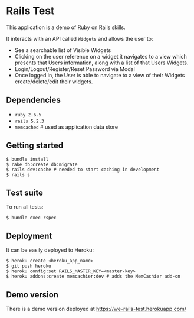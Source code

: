 # Rails Test

This application is a demo of Ruby on Rails skills.

It interacts with an API called `Widgets` and allows the user to:
- See a searchable list of Visible Widgets
- Clicking on the user reference on a widget it navigates to a view which presents that Users information, along with a list of that Users Widgets.
- Login/Logout/Register/Reset Password via Modal
- Once logged in, the User is able to navigate to a view of their Widgets create/delete/edit their widgets.

## Dependencies

- `ruby 2.6.5`
- `rails 5.2.3`
- `memcached` # used as application data store

## Getting started

```
$ bundle install
$ rake db:create db:migrate
$ rails dev:cache # needed to start caching in development
$ rails s
```

## Test suite

To run all tests:
```
$ bundle exec rspec
```

## Deployment

It can be easily deployed to Heroku:
```
$ heroku create <heroku_app_name>
$ git push heroku
$ heroku config:set RAILS_MASTER_KEY=<master-key>
$ heroku addons:create memcachier:dev # adds the MemCachier add-on
```

## Demo version

There is a demo version deployed at https://we-rails-test.herokuapp.com/
